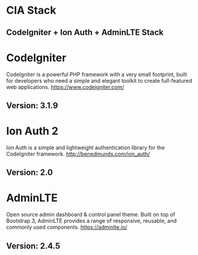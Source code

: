 # CIA Stack
CodeIgniter + Ion Auth + AdminLTE Stack
------------------------------------------

# CodeIgniter

CodeIgniter is a powerful PHP framework with a very small footprint,
built for developers who need a simple and elegant toolkit
to create full-featured web applications.
https://www.codeigniter.com/

Version: 3.1.9
------------------------------------------

# Ion Auth 2

Ion Auth is a simple and lightweight authentication library
for the CodeIgniter framework.
http://benedmunds.com/ion_auth/

Version: 2.0
------------------------------------------

# AdminLTE

Open source admin dashboard & control panel theme.
Built on top of Bootstrap 3, AdminLTE provides a range of responsive, reusable, and commonly used components.
https://adminlte.io/

Version: 2.4.5
------------------------------------------
